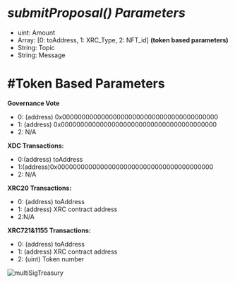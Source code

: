 # ***submitProposal()*** *Parameters*
- uint: Amount 
- Array: [0: toAddress, 1: XRC_Type, 2: NFT_id] **(token based parameters)**
- String: Topic 
- String: Message

# #Token Based Parameters
**Governance Vote**
- 0: (address) 0x0000000000000000000000000000000000000000
- 1: (address) 0x0000000000000000000000000000000000000000
- 2: N/A

**XDC Transactions:**
- 0:(address) toAddress
- 1:(address)0x0000000000000000000000000000000000000000 
- 2: N/A

**XRC20  Transactions:**
- 0: (address) toAddress
- 1: (address) XRC contract address
- 2:N/A

**XRC721&1155 Transactions:**
 - 0: (address) toAddress
- 1: (address) XRC contract address
- 2: (uint) Token number


![multiSigTreasury](https://user-images.githubusercontent.com/16103963/175443181-b63d9eb7-9be3-4445-80df-8607f3b71541.png)
